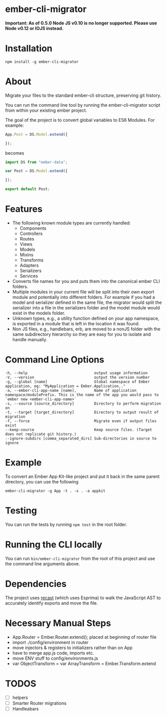 ember-cli-migrator
==================

**Important: As of 0.5.0 Node JS v0.10 is no longer supported. Please
use Node v0.12 or IOJS instead.**

# Installation

`npm install -g ember-cli-migrator`

# About

Migrate your files to the standard ember-cli structure, preserving git history.

You can run the command line tool by running the ember-cli-migrator script from within your existing ember project.

The goal of the project is to convert global variables to ES6 Modules. For example:

```javascript
App.Post = DS.Model.extend({

});
```
becomes

```javascript
import DS from "ember-data";

var Post = DS.Model.extend({

});

export default Post;
```
# Features
- The following known module types are currently handled:
  - Components
  - Controllers
  - Routes
  - Views
  - Models
  - Mixins
  - Transforms
  - Adapters
  - Serializers
  - Services
- Converts file names for you and puts them into the canonical ember CLI folders.
- Multiple modules in your current file will be split into their own export module and potentially into different folders. For example if you had a model and serializer defined in the same file, the migrator would split the serializer into a file in the serializers folder and the model module would exist in the models folder.
- Unknown types, e.g., a utility function defined on your app namespace, is exported in a module that is left in the location it was found.
- Non JS files, e.g., handlebars, erb, are moved to a nonJS folder with the same subdirectory hierarchy so they are easy for you to isolate and handle manually.

# Command Line Options

```
-h, --help                              output usage information
-V, --version                           output the version number
-g, --global [name]                     Global namespace of Ember application, eg: "MyApplication = Ember.Application.."
-a, --ember-cli-app-name [name],        Name of application namespace/modulePrefix. This is the name of the app you would pass to `ember new <ember-cli-app-name>`
-s, --source [source_directory]         Directory to perform migration on
-t, --target [target_directory]         Directory to output result of migration
-f, --force                             Migrate even if output files exist
--keep-source                           Keep source files. (Target does not replicate git history.)
--ignore-subdirs [comma_separated_dirs] Sub-directories in source to ignore
```

# Example

To convert an Ember App Kit-like project and put it back in the same parent directory, you can use the following

`ember-cli-migrator -g App -t . -s . -a appkit`

# Testing

You can run the tests by running `npm test` in the root folder.

# Running the CLI locally

You can run `bin/ember-cli-migrator` from the root of this project and use the command line arguments above.

# Dependencies
The project uses [recast](https://github.com/benjamn/recast) (which uses Esprima) to walk the JavaScript AST to accurately identify exports and move the file.

# Necessary Manual Steps
- App.Router = Ember.Router.extend(); placed at beginning of router file
- import ./config/environment in router
- move injectors & registers to initializers rather than on App
- have to merge app.js code, imports etc.
- move ENV stuff to config/environments.js
- var ObjectTransform = var ArrayTransform = Ember.Transform.extend

# TODOS
- [ ] helpers
- [ ] Smarter Router migrations
- [ ] Handleabars
